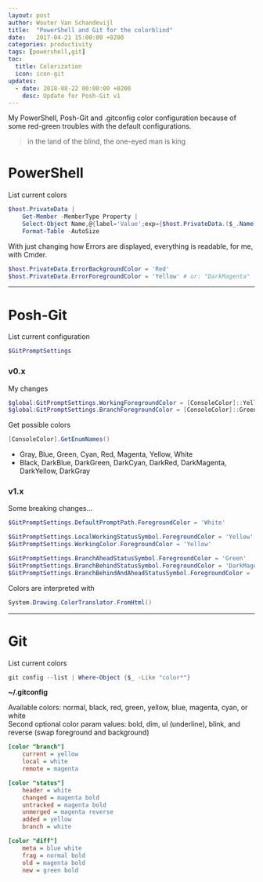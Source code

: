 ```yaml
---
layout: post
author: Wouter Van Schandevijl
title:  "PowerShell and Git for the colorblind"
date:   2017-04-21 15:00:00 +0200
categories: productivity
tags: [powershell,git]
toc:
  title: Colorization
  icon: icon-git
updates:
  - date: 2018-08-22 00:00:00 +0200
    desc: Update for Posh-Git v1
---
```


My PowerShell, Posh-Git and .gitconfig color configuration because of some red-green troubles
with the default configurations.

<!--more-->

> in the land of the blind, the one-eyed man is king


PowerShell
==========

List current colors
```powershell
$host.PrivateData |
	Get-Member -MemberType Property |
	Select-Object Name,@{label='Value';exp={$host.PrivateData.($_.Name)}} |
	Format-Table -AutoSize
```

With just changing how Errors are displayed, everything is readable, for me, with Cmder.

```powershell
$host.PrivateData.ErrorBackgroundColor = 'Red'
$host.PrivateData.ErrorForegroundColor = 'Yellow' # or: "DarkMagenta"
```


* * *


Posh-Git
========

List current configuration
```powershell
$GitPromptSettings
```
### v0.x

My changes
```powershell
$global:GitPromptSettings.WorkingForegroundColor = [ConsoleColor]::Yellow
$global:GitPromptSettings.BranchForegroundColor = [ConsoleColor]::Green
```

Get possible colors  
```powershell
[ConsoleColor].GetEnumNames()
```

- Gray, Blue, Green, Cyan, Red, Magenta, Yellow, White
- Black, DarkBlue, DarkGreen, DarkCyan, DarkRed, DarkMagenta, DarkYellow, DarkGray

### v1.x

Some breaking changes...  
```powershell
$GitPromptSettings.DefaultPromptPath.ForegroundColor = 'White'

$GitPromptSettings.LocalWorkingStatusSymbol.ForegroundColor = 'Yellow'
$GitPromptSettings.WorkingColor.ForegroundColor = 'Yellow'

$GitPromptSettings.BranchAheadStatusSymbol.ForegroundColor = 'Green'
$GitPromptSettings.BranchBehindStatusSymbol.ForegroundColor = 'DarkMagenta'
$GitPromptSettings.BranchBehindAndAheadStatusSymbol.ForegroundColor = 'Yellow'
```

Colors are interpreted with  
```powershell
System.Drawing.ColorTranslator.FromHtml()
```


* * *


Git
===
List current colors
```powershell
git config --list | Where-Object {$_ -Like "color*"}
```

**~/.gitconfig**

Available colors: normal, black, red, green, yellow, blue, magenta, cyan, or white  
Second optional color param values: bold, dim, ul (underline), blink, and reverse (swap foreground and background)

```ini
[color "branch"]
	current = yellow
	local = white
	remote = magenta

[color "status"]
	header = white
	changed = magenta bold
	untracked = magenta bold
	unmerged = magenta reverse
	added = yellow
	branch = white

[color "diff"]
	meta = blue white
	frag = normal bold
	old = magenta bold
	new = green bold
```
